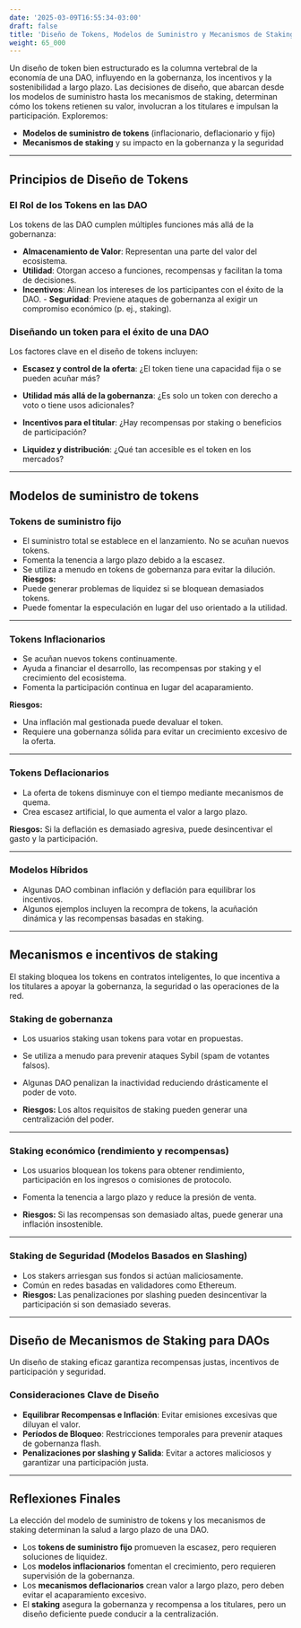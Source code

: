 ```yaml
---
date: '2025-03-09T16:55:34-03:00'
draft: false
title: 'Diseño de Tokens, Modelos de Suministro y Mecanismos de Staking'
weight: 65_000
---
```


Un diseño de token bien estructurado es la columna vertebral de la economía de una DAO, influyendo en la gobernanza, los incentivos y la sostenibilidad a largo plazo. Las decisiones de diseño, que abarcan desde los modelos de suministro hasta los mecanismos de staking, determinan cómo los tokens retienen su valor, involucran a los titulares e impulsan la participación. Exploremos:
- **Modelos de suministro de tokens** (inflacionario, deflacionario y fijo)
- **Mecanismos de staking** y su impacto en la gobernanza y la seguridad

---

## **Principios de Diseño de Tokens**

### **El Rol de los Tokens en las DAO**

Los tokens de las DAO cumplen múltiples funciones más allá de la gobernanza:
- **Almacenamiento de Valor**: Representan una parte del valor del ecosistema.
- **Utilidad**: Otorgan acceso a funciones, recompensas y facilitan la toma de decisiones.
- **Incentivos**: Alinean los intereses de los participantes con el éxito de la DAO. - **Seguridad**: Previene ataques de gobernanza al exigir un compromiso económico (p. ej., staking).

### **Diseñando un token para el éxito de una DAO**
Los factores clave en el diseño de tokens incluyen:
- **Escasez y control de la oferta**: ¿El token tiene una capacidad fija o se pueden acuñar más?

- **Utilidad más allá de la gobernanza**: ¿Es solo un token con derecho a voto o tiene usos adicionales?

- **Incentivos para el titular**: ¿Hay recompensas por staking o beneficios de participación?

- **Liquidez y distribución**: ¿Qué tan accesible es el token en los mercados?

---

## **Modelos de suministro de tokens**

### **Tokens de suministro fijo**
- El suministro total se establece en el lanzamiento. No se acuñan nuevos tokens.
- Fomenta la tenencia a largo plazo debido a la escasez.
- Se utiliza a menudo en tokens de gobernanza para evitar la dilución. **Riesgos:**
- Puede generar problemas de liquidez si se bloquean demasiados tokens.
- Puede fomentar la especulación en lugar del uso orientado a la utilidad.

---

### **Tokens Inflacionarios**
- Se acuñan nuevos tokens continuamente.
- Ayuda a financiar el desarrollo, las recompensas por staking y el crecimiento del ecosistema.
- Fomenta la participación continua en lugar del acaparamiento.

**Riesgos:**
- Una inflación mal gestionada puede devaluar el token.
- Requiere una gobernanza sólida para evitar un crecimiento excesivo de la oferta.

---

### **Tokens Deflacionarios**
- La oferta de tokens disminuye con el tiempo mediante mecanismos de quema.
- Crea escasez artificial, lo que aumenta el valor a largo plazo.

**Riesgos:** Si la deflación es demasiado agresiva, puede desincentivar el gasto y la participación.

---

### **Modelos Híbridos**
- Algunas DAO combinan inflación y deflación para equilibrar los incentivos.
- Algunos ejemplos incluyen la recompra de tokens, la acuñación dinámica y las recompensas basadas en staking.

---

## **Mecanismos e incentivos de staking**

El staking bloquea los tokens en contratos inteligentes, lo que incentiva a los titulares a apoyar la gobernanza, la seguridad o las operaciones de la red.

### **Staking de gobernanza**
- Los usuarios staking usan tokens para votar en propuestas.
- Se utiliza a menudo para prevenir ataques Sybil (spam de votantes falsos).
- Algunas DAO penalizan la inactividad reduciendo drásticamente el poder de voto.

- **Riesgos:** Los altos requisitos de staking pueden generar una centralización del poder.

---

### **Staking económico (rendimiento y recompensas)**
- Los usuarios bloquean los tokens para obtener rendimiento, participación en los ingresos o comisiones de protocolo.
- Fomenta la tenencia a largo plazo y reduce la presión de venta.

- **Riesgos:** Si las recompensas son demasiado altas, puede generar una inflación insostenible.

---

### **Staking de Seguridad (Modelos Basados ​​en Slashing)**
- Los stakers arriesgan sus fondos si actúan maliciosamente.
- Común en redes basadas en validadores como Ethereum.
- **Riesgos:** Las penalizaciones por slashing pueden desincentivar la participación si son demasiado severas.

---

## **Diseño de Mecanismos de Staking para DAOs**

Un diseño de staking eficaz garantiza recompensas justas, incentivos de participación y seguridad.

### **Consideraciones Clave de Diseño**
- **Equilibrar Recompensas e Inflación**: Evitar emisiones excesivas que diluyan el valor.
- **Períodos de Bloqueo**: Restricciones temporales para prevenir ataques de gobernanza flash.
- **Penalizaciones por slashing y Salida**: Evitar a actores maliciosos y garantizar una participación justa.

---

## **Reflexiones Finales**

La elección del modelo de suministro de tokens y los mecanismos de staking determinan la salud a largo plazo de una DAO.

- Los **tokens de suministro fijo** promueven la escasez, pero requieren soluciones de liquidez.
- Los **modelos inflacionarios** fomentan el crecimiento, pero requieren supervisión de la gobernanza.
- Los **mecanismos deflacionarios** crean valor a largo plazo, pero deben evitar el acaparamiento excesivo.
- El **staking** asegura la gobernanza y recompensa a los titulares, pero un diseño deficiente puede conducir a la centralización.